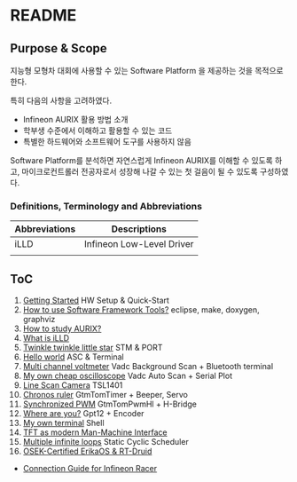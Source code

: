 # README

## Purpose & Scope
지능형 모형차 대회에 사용할 수 있는 Software Platform 을 제공하는 것을 목적으로 한다.

특히 다음의 사항을 고려하였다.

*   Infineon AURIX 활용 방법 소개
*   학부생 수준에서 이해하고 활용할 수 있는 코드
*   특별한 하드웨어와 소프트웨어 도구를 사용하지 않음

Software Platform를 분석하면 자연스럽게 Infineon AURIX를 이해할 수 있도록 하고, 마이크로컨트롤러 전공자로서 성장해 나갈 수 있는 첫 걸음이 될 수 있도록 구성하였다.

### Definitions, Terminology and Abbreviations

| Abbreviations | Descriptions              |
| ------------- | ------------------------- |
| iLLD          | Infineon Low-Level Driver |
|               |                           |

## ToC

1.  [Getting Started](./docs/GettingStarted.md)  HW Setup & Quick-Start
2.  [How to use Software Framework Tools?](./docs/HowToUseSoftwareFrameworkTools.md)  eclipse, make, doxygen, graphviz
3.  [How to study AURIX?](./docs/HowToStudyAurix.md)
4.  [What is iLLD](./docs/WhatIsIlld.md)
5.  [Twinkle twinkle little star](./docs/TwinkleTwinkleLittleStar.md)  STM & PORT
6.  [Hello world](./docs/HelloWorld.md)  ASC & Terminal
7.  [Multi channel voltmeter](./docs/MultiChannelVoltmeter.md)  Vadc Background Scan + Bluetooth terminal
8.  [My own cheap oscilloscope](./docs/MyOwnCheapOscilloscope.md)  Vadc Auto Scan + Serial Plot
9.  [Line Scan Camera](./docs/LineScanCamera.md) TSL1401
10.  [Chronos ruler](./docs/ChronosRuler.md) GtmTomTimer + Beeper, Servo
11.  [Synchronized PWM](./docs/SynchronizedPwm.md) GtmTomPwmHl + H-Bridge
12.  [Where are you?](./docs/WhereAreYou.md) Gpt12 + Encoder
13.  [My own terminal](./docs/MyOwnTerminal.md) Shell
14.  [TFT as modern Man-Machine Interface](./docs/TftAsModernMmi.md) 
15.  [Multiple infinite loops](./docs/MultipleInfiniteLoops.md) Static Cyclic Scheduler
16.  [OSEK-Certified ErikaOS & RT-Druid](./docs/OsekCertificedErikaOsRtDruid.md)




*   [Connection Guide for Infineon Racer](./docs/ConnectionGuide.md)

